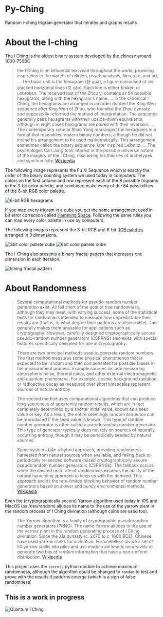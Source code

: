 # Py-Ching
Random i-ching trigram generator that iterates and graphs results


# About the I-ching
The I Ching is the oldest binary system developed by the chinese around 1000-750BC.
> the I Ching is an influential text read throughout the world, providing inspiration to the worlds of religion, psychoanalysis, literature, and art.
... The basic unit is the hexagram (卦 guà), a figure composed of six stacked horizontal lines (爻 yáo). Each line is either broken or unbroken. The received text of the Zhou yi contains all 64 possible hexagrams, along with the hexagram's name.
... In the canonical I Ching, the hexagrams are arranged in an order dubbed the King Wen sequence after King Wen of Zhou, who founded the Zhou dynasty and supposedly reformed the method of interpretation. The sequence generally pairs hexagrams with their upside-down equivalents, although in eight cases hexagrams are paired with their inversion.
... The contemporary scholar Shao Yong rearranged the hexagrams in a format that resembles modern binary numbers, although he did not intend his arrangement to be used mathematically. This arrangement, sometimes called the binary sequence, later inspired Leibnitz.
... The psychologist Carl Jung took interest in the possible universal nature of the imagery of the I Ching, discussing his theories of archetypes and synchronicity.
[Wikipedia](https://en.wikipedia.org/wiki/I_Ching)

The following image represents the Fu Xi Sequence which is exactly the order of the binary counting system we used today in computers.
The colors on the first column and row represent each of the 8 possible trigrams in the 3-bit color palette, and combined make every of the 64 possibilities of the 6-bit RGB color palette. 

![6-bit RGB hexagrams](https://fractaluniverse.files.wordpress.com/2019/03/screen-shot-2019-03-14-at-2.59.21-pm.png)

If you map every trigram in a cube you get the same arrangement used in bit error correction called [Hamming Space](https://en.wikipedia.org/wiki/Hamming_space).
Following the same rules you can map every color palette in use by computers. 

The following images represent the 3-bit RGB and 6-bit [RGB palettes](https://en.wikipedia.org/wiki/List_of_color_palettes) arranged in 3 dimensions.

![3bit color pallete cube](https://fractaluniverse.files.wordpress.com/2019/03/3-bit_rgb_cube.gif)
![6bit color pallete cube](https://fractaluniverse.files.wordpress.com/2019/03/6-bit_rgb_cube.gif)

The I-Ching also presents a binary fractal pattern that increases one dimension in each iteration.

![Iching fractal pattern](https://fractaluniverse.files.wordpress.com/2019/02/cache_897298771.png)


# About Randomness
> Several computational methods for pseudo-random number generation exist. All fall short of the goal of true randomness, although they may meet, with varying success, some of the statistical tests for randomness intended to measure how unpredictable their results are (that is, to what degree their patterns are discernible). This generally makes them unusable for applications such as cryptography. However, carefully designed cryptographically secure pseudo-random number generators (CSPRNG) also exist, with special features specifically designed for use in cryptography.

> There are two principal methods used to generate random numbers. The first method measures some physical phenomenon that is expected to be random and then compensates for possible biases in the measurement process. Example sources include measuring atmospheric noise, thermal noise, and other external electromagnetic and quantum phenomena. For example, cosmic background radiation or radioactive decay as measured over short timescales represent sources of natural entropy.

>The second method uses computational algorithms that can produce long sequences of apparently random results, which are in fact completely determined by a shorter initial value, known as a seed value or key. As a result, the entire seemingly random sequence can be reproduced if the seed value is known. This type of random number generator is often called a pseudorandom number generator. This type of generator typically does not rely on sources of naturally occurring entropy, though it may be periodically seeded by natural sources.

> Some systems take a hybrid approach, providing randomness harvested from natural sources when available, and falling back to periodically re-seeded software-based cryptographically secure pseudorandom number generators (CSPRNGs). The fallback occurs when the desired read rate of randomness exceeds the ability of the natural harvesting approach to keep up with the demand. This approach avoids the rate-limited blocking behavior of random number generators based on slower and purely environmental methods.
[Wikipedia](https://en.wikipedia.org/wiki/Random_number_generation)

Even the (cryptographically secure) Yarrow algorithm used today in iOS and MacOS (as /dev/random) alludes its name to the use of the yarrow plant in the random process of I Ching divination (although coins are used too).
>The Yarrow algorithm is a family of cryptographic pseudorandom number generators (PRNG). The name Yarrow alludes to the use of the yarrow plant in the random generating process of I Ching divination. Since the Xia dynasty (c. 2070 to c. 1600 BCE), Chinese have used yarrow stalks for divination. Fortunetellers divide a set of 50 yarrow stalks into piles and use modulo arithmetic recursively to generate two bits of random information that have a non-uniform distribution.
[Wikipedia](https://en.wikipedia.org/wiki/Yarrow_algorithm)

This project uses the `secrets` python module to achieve maximum randomness, although the algorithm could be changed to `random` to test and prove with the results if patterns emerge (which is a sign of false randomness)

## This is a work in progress

![Quantum I Ching](https://fractaluniverse.files.wordpress.com/2019/03/imagen-1481.jpg)